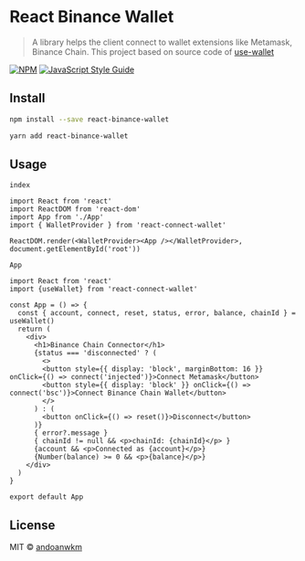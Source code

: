# React Binance Wallet

> A library helps the client connect to wallet extensions like Metamask, Binance Chain. This project based on source code of [use-wallet](https://github.com/aragon/use-wallet)

[![NPM](https://img.shields.io/npm/v/react-connect-wallet.svg)](https://www.npmjs.com/package/react-binance-wallet) [![JavaScript Style Guide](https://img.shields.io/badge/code_style-standard-brightgreen.svg)](https://standardjs.com)

## Install

```bash
npm install --save react-binance-wallet

yarn add react-binance-wallet
```

## Usage

`index`

```tsx
import React from 'react'
import ReactDOM from 'react-dom'
import App from './App'
import { WalletProvider } from 'react-connect-wallet'

ReactDOM.render(<WalletProvider><App /></WalletProvider>, document.getElementById('root'))
```

`App`

```tsx
import React from 'react'
import {useWallet} from 'react-connect-wallet'

const App = () => {
  const { account, connect, reset, status, error, balance, chainId } = useWallet()
  return (
    <div>
      <h1>Binance Chain Connector</h1>
      {status === 'disconnected' ? (
        <>
        <button style={{ display: 'block', marginBottom: 16 }} onClick={() => connect('injected')}>Connect Metamask</button>
        <button style={{ display: 'block' }} onClick={() => connect('bsc')}>Connect Binance Chain Wallet</button>
        </>
      ) : (
        <button onClick={() => reset()}>Disconnect</button>
      )}
      { error?.message }
      { chainId != null && <p>chainId: {chainId}</p> }
      {account && <p>Connected as {account}</p>}
      {Number(balance) >= 0 && <p>{balance}</p>}
    </div>
  )
}

export default App
```

## License

MIT © [andoanwkm](https://github.com/andoanwkm)
